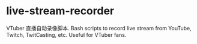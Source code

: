 # live-stream-recorder
VTuber 直播自动录像脚本. Bash scripts to record live stream from YouTube, Twitch, TwitCasting, etc. Useful for VTuber fans.
